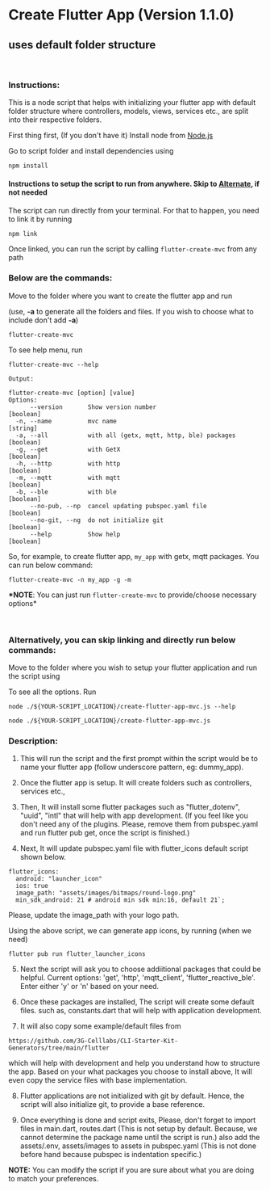 # Create Flutter App (Version 1.1.0)

## uses default folder structure

<br/>

### Instructions:

This is a node script that helps with initializing your flutter app with default folder structure where controllers, models, views, services etc., are split into their respective folders.

First thing first, (If you don't have it) Install node from [Node.js](https://nodejs.org/en/download/)

Go to script folder and install dependencies using

```
npm install
```

#### Instructions to setup the script to run from anywhere. Skip to [Alternate](#alt), if not needed

The script can run directly from your terminal. For that to happen, you need to link it by running

```
npm link
```

Once linked, you can run the script by calling `flutter-create-mvc` from any path
<br/>

### Below are the commands:

Move to the folder where you want to create the flutter app and run

(use, **-a** to generate all the folders and files. If you wish to choose what to include don't add **-a**)

```
flutter-create-mvc
```

To see help menu, run

```
flutter-create-mvc --help

Output:

flutter-create-mvc [option] [value]
Options:
      --version       Show version number                              [boolean]
  -n, --name          mvc name                                       [string]
  -a, --all           with all (getx, mqtt, http, ble) packages        [boolean]
  -g, --get           with GetX                                        [boolean]
  -h, --http          with http                                        [boolean]
  -m, --mqtt          with mqtt                                        [boolean]
  -b, --ble           with ble                                         [boolean]
      --no-pub, --np  cancel updating pubspec.yaml file                [boolean]
      --no-git, --ng  do not initialize git                            [boolean]
      --help          Show help                                        [boolean]
```

So, for example, to create flutter app, `my_app` with getx, mqtt packages. You can run below command:

```
flutter-create-mvc -n my_app -g -m
```

**\*NOTE**: You can just run `flutter-create-mvc` to provide/choose necessary options\*

<br/>

<a id="alt"></a>

### Alternatively, you can skip linking and directly run below commands:

Move to the folder where you wish to setup your flutter application and run the script using

To see all the options. Run

```
node ./${YOUR-SCRIPT_LOCATION}/create-flutter-app-mvc.js --help
```

```
node ./${YOUR-SCRIPT_LOCATION}/create-flutter-app-mvc.js
```

### Description:

1. This will run the script and the first prompt within the script would be to name your flutter app (follow underscore pattern, eg: dummy_app).

2. Once the flutter app is setup. It will create folders such as controllers, services etc.,

3. Then, It will install some flutter packages such as "flutter_dotenv", "uuid", "intl" that will help with app development. (If you feel like you don't need any of the plugins. Please, remove them from pubspec.yaml and run flutter pub get, once the script is finished.)

4. Next, It will update pubspec.yaml file with flutter_icons default script shown below.

```
flutter_icons:
  android: "launcher_icon"
  ios: true
  image_path: "assets/images/bitmaps/round-logo.png"
  min_sdk_android: 21 # android min sdk min:16, default 21`;
```

Please, update the image_path with your logo path.

Using the above script, we can generate app icons, by running (when we need)

```
flutter pub run flutter_launcher_icons
```

5. Next the script will ask you to choose addiitional packages that could be helpful.
   Current options: 'get', 'http', 'mqtt_client', 'flutter_reactive_ble'. Enter either 'y' or 'n' based on your need.

6. Once these packages are installed, The script will create some default files. such as, constants.dart that will help with application development.

7. It will also copy some example/default files from

```
https://github.com/3G-Celllabs/CLI-Starter-Kit-Generators/tree/main/flutter
```

which will help with development and help you understand how to structure the app. Based on your what packages you choose to install above, It will even copy the service files with base implementation.

8. Flutter applications are not initialized with git by default. Hence, the script will also initialize git, to provide a base reference.

9. Once everything is done and script exits, Please, don't forget to import files in main.dart, routes.dart (This is not setup by default. Because, we cannot determine the package name until the script is run.) also add the assets/.env, assets/images to assets in pubspec.yaml (This is not done before hand because pubspec is indentation specific.)

**NOTE:** You can modify the script if you are sure about what you are doing to match your preferences.
